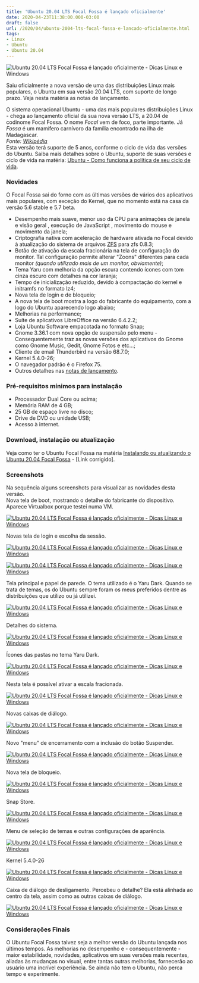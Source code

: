 ```yaml
---
title: 'Ubuntu 20.04 LTS Focal Fossa é lançado oficialmente'
date: 2020-04-23T11:38:00.000-03:00
draft: false
url: /2020/04/ubuntu-2004-lts-focal-fossa-e-lancado-oficialmente.html
tags: 
- Linux
- Ubuntu
- Ubuntu 20.04
---
```


![Ubuntu 20.04 LTS Focal Fossa é lançado oficialmente - Dicas Linux e Windows](https://2.bp.blogspot.com/-8cChCQI2Z6g/Xuq7hBFv6bI/AAAAAAAAPII/2gSrVcLYazwlP0_Uw5OfHBTcvFCH14YHgCNcBGAsYHQ/s1600/Focal_Fossa_Lan%25C3%25A7ado.png "Ubuntu 20.04 LTS Focal Fossa é lançado oficialmente - Dicas Linux e Windows")

Saiu oficialmente a nova versão de uma das distribuições Linux mais populares, o Ubuntu em sua versão 20.04 LTS, com suporte de longo prazo. Veja nesta matéria as notas de lançamento.

  
  
  
  
  
  

O sistema operacional Ubuntu - uma das mais populares distribuições Linux - chega ao lançamento oficial da sua nova versão LTS, a 20.04 de codinome Focal Fossa. O nome _Focal_ vem de foco, parte importante. Já _Fossa_ é um mamífero carnívoro da família encontrado na ilha de Madagascar.  
_Fonte: [Wikipédia](https://pt.wikipedia.org/wiki/Fossa_(animal))_  
Esta versão terá suporte de 5 anos, conforme o ciclo de vida das versões do Ubuntu. Saiba mais detalhes sobre o Ubuntu, suporte de suas versões e ciclo de vida na matéria: [Ubuntu - Como funciona a política de seu ciclo de vida](https://info.wsouza.com.br/2019/03/ubuntu-como-funciona-politica-de-seu-ciclo-de-vida.html).  
  

### Novidades

  
O Focal Fossa sai do forno com as últimas versões de vários dos aplicativos mais populares, com exceção do Kernel, que no momento está na casa da versão 5.6 stable e 5.7 beta.  
  

*   Desempenho mais suave, menor uso da CPU para animações de janela e visão geral , execução de JavaScript , movimento do mouse e movimento da janela;
*   Criptografia nativa com aceleração de hardware ativada no Focal devido à atualização do sistema de arquivos [ZFS](https://docs.oracle.com/cd/E24849_01/html/820-0447/zfsover-2.htmlhttp://) para zfs 0.8.3;
*   Botão de ativação da escala fracionária na tela de configuração do monitor. Tal configuração permite alterar "Zoons" diferentes para cada monitor _(quando utilizado mais de um monitor, obviamente)_;
*   Tema Yaru com melhoria da opção escura contendo ícones com tom cinza escuro com detalhes na cor laranja;
*   Tempo de inicialização reduzido, devido à compactação do kernel e initramfs no formato lz4;
*   Nova tela de login e de bloqueio;
*   A nova tela de boot mostra a logo do fabricante do equipamento, com a logo do Ubuntu aparecendo logo abaixo;
*   Melhorias na performance;
*   Suíte de aplicativos LibreOffice na versão 6.4.2.2;
*   Loja Ubuntu Software empacotada no formato Snap;
*   Gnome 3.36.1 com nova opção de suspensão pelo menu - Consequentemente traz as novas versões dos aplicativos do Gnome como Gnome Music, Gedit, Gnome Fotos e etc...;
*   Cliente de email Thunderbird na versão 68.7.0;
*   Kernel 5.4.0-26;
*   O navegador padrão é o Firefox 75.
*   Outros detalhes nas [notas de lançamento](https://wiki.ubuntu.com/FocalFossa/ReleaseNotes).

  

### Pré-requisitos mínimos para instalação

  

*   Processador Dual Core ou acima;
*   Memória RAM de 4 GB;
*   25 GB de espaço livre no disco;
*   Drive de DVD ou unidade USB;
*   Acesso à internet.

  

### Download, instalação ou atualização

  
Veja como ter o Ubuntu Focal Fossa na matéria [Instalando ou atualizando o Ubuntu 20.04 Focal Fossa](https://info.wsouza.com.br/2020/04/instalando-ou-atualizando-o-ubuntu-20-04-focal-fossa.html) - \[Link corrigido\].  
  

### Screenshots

  
Na sequência alguns screenshots para visualizar as novidades desta versão.  
Nova tela de boot, mostrando o detalhe do fabricante do dispositivo. Aparece Virtualbox porque testei numa VM.  
  

[![Ubuntu 20.04 LTS Focal Fossa é lançado oficialmente - Dicas Linux e Windows](https://3.bp.blogspot.com/-z7HXMDGuoX8/Xp-hoqRMhDI/AAAAAAAAOsY/pJOW9DhPcNM4ZEb3yRc8eQTIjCoxLg_FQCNcBGAsYHQ/s640/01.png "Ubuntu 20.04 LTS Focal Fossa é lançado oficialmente - Dicas Linux e Windows")](https://3.bp.blogspot.com/-z7HXMDGuoX8/Xp-hoqRMhDI/AAAAAAAAOsY/pJOW9DhPcNM4ZEb3yRc8eQTIjCoxLg_FQCNcBGAsYHQ/s1600/01.png)

  
Novas tela de login e escolha da sessão.  
  

[![Ubuntu 20.04 LTS Focal Fossa é lançado oficialmente - Dicas Linux e Windows](https://2.bp.blogspot.com/-5g4U3Yzu0kc/Xp-hoh8mPkI/AAAAAAAAOsc/HcuQFNnm2XYNSF55KSSRJ1oqdTgrF5ArwCNcBGAsYHQ/s640/02.png "Ubuntu 20.04 LTS Focal Fossa é lançado oficialmente - Dicas Linux e Windows")](https://2.bp.blogspot.com/-5g4U3Yzu0kc/Xp-hoh8mPkI/AAAAAAAAOsc/HcuQFNnm2XYNSF55KSSRJ1oqdTgrF5ArwCNcBGAsYHQ/s1600/02.png)

[![Ubuntu 20.04 LTS Focal Fossa é lançado oficialmente - Dicas Linux e Windows](https://4.bp.blogspot.com/-rkNEhcIM-qk/Xp-ho3iIIeI/AAAAAAAAOsg/dkqnOKJ9nccwM9Eg9TAkHk6PyymkY7YvgCNcBGAsYHQ/s640/03.png "Ubuntu 20.04 LTS Focal Fossa é lançado oficialmente - Dicas Linux e Windows")](https://4.bp.blogspot.com/-rkNEhcIM-qk/Xp-ho3iIIeI/AAAAAAAAOsg/dkqnOKJ9nccwM9Eg9TAkHk6PyymkY7YvgCNcBGAsYHQ/s1600/03.png)

  
Tela principal e papel de parede. O tema utilizado é o Yaru Dark. Quando se trata de temas, os do Ubuntu sempre foram os meus preferidos dentre as distribuições que utilizo ou já utilizei.  
  

[![Ubuntu 20.04 LTS Focal Fossa é lançado oficialmente - Dicas Linux e Windows](https://2.bp.blogspot.com/-ppqo8N-dr-Q/Xp-hpSc_glI/AAAAAAAAOsk/NAgBlufyvQAEWPZjtB1Eqje-4_SGueTgACNcBGAsYHQ/s640/04.png "Ubuntu 20.04 LTS Focal Fossa é lançado oficialmente - Dicas Linux e Windows")](https://2.bp.blogspot.com/-ppqo8N-dr-Q/Xp-hpSc_glI/AAAAAAAAOsk/NAgBlufyvQAEWPZjtB1Eqje-4_SGueTgACNcBGAsYHQ/s1600/04.png)

  
Detalhes do sistema.  
  

[![Ubuntu 20.04 LTS Focal Fossa é lançado oficialmente - Dicas Linux e Windows](https://4.bp.blogspot.com/-mC8mhBD6Dcc/Xp-qrV7DYCI/AAAAAAAAOuQ/hK17ijhuosANtjuPpECeuz2BHRqHIVxYgCNcBGAsYHQ/s640/05.png "Ubuntu 20.04 LTS Focal Fossa é lançado oficialmente - Dicas Linux e Windows")](https://4.bp.blogspot.com/-mC8mhBD6Dcc/Xp-qrV7DYCI/AAAAAAAAOuQ/hK17ijhuosANtjuPpECeuz2BHRqHIVxYgCNcBGAsYHQ/s1600/05.png)

  
Ícones das pastas no tema Yaru Dark.  
  

[![Ubuntu 20.04 LTS Focal Fossa é lançado oficialmente - Dicas Linux e Windows](https://3.bp.blogspot.com/-nGNVJr-SF58/Xp-hp4i_7cI/AAAAAAAAOss/GFvxjqL7Eb4u-eU1z7ix6jAUpfa1KoGcACNcBGAsYHQ/s640/06.png "Ubuntu 20.04 LTS Focal Fossa é lançado oficialmente - Dicas Linux e Windows")](https://3.bp.blogspot.com/-nGNVJr-SF58/Xp-hp4i_7cI/AAAAAAAAOss/GFvxjqL7Eb4u-eU1z7ix6jAUpfa1KoGcACNcBGAsYHQ/s1600/06.png)

  
Nesta tela é possível ativar a escala fracionada.  
  

[![Ubuntu 20.04 LTS Focal Fossa é lançado oficialmente - Dicas Linux e Windows](https://1.bp.blogspot.com/-2HhUUGCeT7c/Xp-qrbChVwI/AAAAAAAAOuU/2eDWcb9v8DcGXwUlEPdbf6JggflWLYZ9wCNcBGAsYHQ/s640/07.png "Ubuntu 20.04 LTS Focal Fossa é lançado oficialmente - Dicas Linux e Windows")](https://1.bp.blogspot.com/-2HhUUGCeT7c/Xp-qrbChVwI/AAAAAAAAOuU/2eDWcb9v8DcGXwUlEPdbf6JggflWLYZ9wCNcBGAsYHQ/s1600/07.png)

  
Novas caixas de diálogo.  
  

[![Ubuntu 20.04 LTS Focal Fossa é lançado oficialmente - Dicas Linux e Windows](https://4.bp.blogspot.com/-HphgG0bzCaQ/Xp-hqWPjAaI/AAAAAAAAOs0/2d7PiB_WHQEhbNRTjffC2cyOlMjiln3kgCNcBGAsYHQ/s640/08.png "Ubuntu 20.04 LTS Focal Fossa é lançado oficialmente - Dicas Linux e Windows")](https://4.bp.blogspot.com/-HphgG0bzCaQ/Xp-hqWPjAaI/AAAAAAAAOs0/2d7PiB_WHQEhbNRTjffC2cyOlMjiln3kgCNcBGAsYHQ/s1600/08.png)

  
Novo "menu" de encerramento com a inclusão do botão Suspender.  
  

[![Ubuntu 20.04 LTS Focal Fossa é lançado oficialmente - Dicas Linux e Windows](https://3.bp.blogspot.com/-HLD9hppxcJw/Xp-qsDX5WJI/AAAAAAAAOuY/gR86SKV6uOgFwhhjIP6UrYzDR9ACNQcHwCNcBGAsYHQ/s640/10.png "Ubuntu 20.04 LTS Focal Fossa é lançado oficialmente - Dicas Linux e Windows")](https://3.bp.blogspot.com/-HLD9hppxcJw/Xp-qsDX5WJI/AAAAAAAAOuY/gR86SKV6uOgFwhhjIP6UrYzDR9ACNQcHwCNcBGAsYHQ/s1600/10.png)

  
Nova tela de bloqueio.  
  

[![Ubuntu 20.04 LTS Focal Fossa é lançado oficialmente - Dicas Linux e Windows](https://1.bp.blogspot.com/-HtcIdeVICM8/Xp-qrXTKBJI/AAAAAAAAOuM/AWCBDl0r_dUQACyhb01ce6MK8ntiE22RACNcBGAsYHQ/s640/09.png "Ubuntu 20.04 LTS Focal Fossa é lançado oficialmente - Dicas Linux e Windows")](https://1.bp.blogspot.com/-HtcIdeVICM8/Xp-qrXTKBJI/AAAAAAAAOuM/AWCBDl0r_dUQACyhb01ce6MK8ntiE22RACNcBGAsYHQ/s1600/09.png)

  
Snap Store.  
  

[![Ubuntu 20.04 LTS Focal Fossa é lançado oficialmente - Dicas Linux e Windows](https://3.bp.blogspot.com/-x91KBBB4b_s/Xp-hrKC8EcI/AAAAAAAAOtA/Gkj219f_B3sJEv0OmWN2GUp5zYBxV9IBACNcBGAsYHQ/s640/11.png "Ubuntu 20.04 LTS Focal Fossa é lançado oficialmente - Dicas Linux e Windows")](https://3.bp.blogspot.com/-x91KBBB4b_s/Xp-hrKC8EcI/AAAAAAAAOtA/Gkj219f_B3sJEv0OmWN2GUp5zYBxV9IBACNcBGAsYHQ/s1600/11.png)

  
Menu de seleção de temas e outras configurações de aparência.  
  

[![Ubuntu 20.04 LTS Focal Fossa é lançado oficialmente - Dicas Linux e Windows](https://3.bp.blogspot.com/-exkP4sGrCZk/Xp-hr8TsGGI/AAAAAAAAOtI/URakFG5JEPssg_8rMVdrhwwCXF7rqqTDQCNcBGAsYHQ/s640/13.png "Ubuntu 20.04 LTS Focal Fossa é lançado oficialmente - Dicas Linux e Windows")](https://3.bp.blogspot.com/-exkP4sGrCZk/Xp-hr8TsGGI/AAAAAAAAOtI/URakFG5JEPssg_8rMVdrhwwCXF7rqqTDQCNcBGAsYHQ/s1600/13.png)

  
Kernel 5.4.0-26  
  

[![Ubuntu 20.04 LTS Focal Fossa é lançado oficialmente - Dicas Linux e Windows](https://2.bp.blogspot.com/-23W5SZoSBIw/Xp-hsDZ6LaI/AAAAAAAAOtM/ZFrIjlt9twwqLs_3x-QTupLXxth4fcIqACNcBGAsYHQ/s640/14.png "Ubuntu 20.04 LTS Focal Fossa é lançado oficialmente - Dicas Linux e Windows")](https://2.bp.blogspot.com/-23W5SZoSBIw/Xp-hsDZ6LaI/AAAAAAAAOtM/ZFrIjlt9twwqLs_3x-QTupLXxth4fcIqACNcBGAsYHQ/s1600/14.png)

  
Caixa de diálogo de desligamento. Percebeu o detalhe? Ela está alinhada ao centro da tela, assim como as outras caixas de diálogo.  
  

[![Ubuntu 20.04 LTS Focal Fossa é lançado oficialmente - Dicas Linux e Windows](https://2.bp.blogspot.com/-bjNb83zc4d8/Xp-hsM5rfhI/AAAAAAAAOtQ/9b6DEnRgDxkfFwta02Xn0tKQmFMdLWf7ACNcBGAsYHQ/s640/15.png "Ubuntu 20.04 LTS Focal Fossa é lançado oficialmente - Dicas Linux e Windows")](https://2.bp.blogspot.com/-bjNb83zc4d8/Xp-hsM5rfhI/AAAAAAAAOtQ/9b6DEnRgDxkfFwta02Xn0tKQmFMdLWf7ACNcBGAsYHQ/s1600/15.png)

  

### Considerações Finais

  
O Ubuntu Focal Fossa talvez seja a melhor versão do Ubuntu lançada nos últimos tempos. As melhorias no desempenho e - consequentemente - maior estabilidade, novidades, aplicativos em suas versões mais recentes, aliadas às mudanças no visual, entre tantas outras melhorias, fornecerão ao usuário uma incrível experiência. Se ainda não tem o Ubuntu, não perca tempo e experimente.